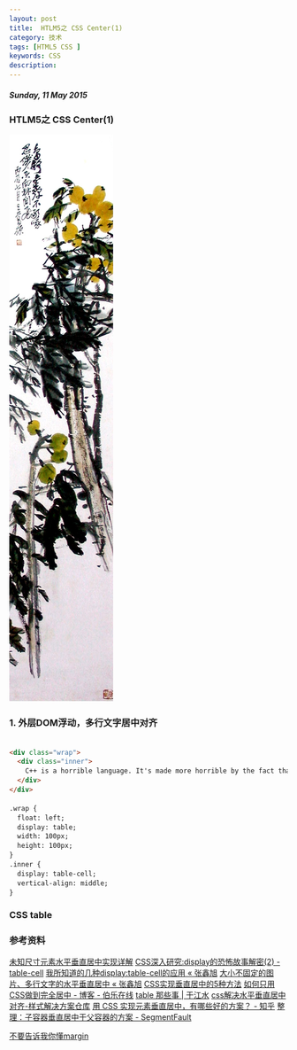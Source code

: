```yaml
---
layout: post
title:  HTLM5之 CSS Center(1)
category: 技术
tags: [HTML5 CSS ]
keywords: CSS 
description: 
---
```


##### Sunday, 11 May 2015

### HTLM5之 CSS Center(1)

![吴昌硕](/../../assets/img/tech/2015/wochangshuo_2.jpg)

### 1. 外层DOM浮动，多行文字居中对齐

````html

<div class="wrap">
  <div class="inner">
    C++ is a horrible language. It's made more horrible by the fact that a lot of substandard programmers use it, to the point where it's much much easier to generate total and utter crap with it. Quite frankly, even if the choice of C were to do *nothing* but keep the C++ programmers out, that in itself would be a huge reason to use C.
  </div>
</div>

.wrap {
  float: left;
  display: table;
  width: 100px;
  height: 100px;
}
.inner {
  display: table-cell;
  vertical-align: middle;
}

````

### CSS table


### 参考资料
[未知尺寸元素水平垂直居中实现详解](http://demo.doyoe.com/css/alignment/)
[CSS深入研究:display的恐怖故事解密(2) - table-cell](http://www.cnblogs.com/StormSpirit/archive/2012/10/24/2736453.html)
[我所知道的几种display:table-cell的应用 « 张鑫旭](http://www.zhangxinxu.com/wordpress/2010/10/%E6%88%91%E6%89%80%E7%9F%A5%E9%81%93%E7%9A%84%E5%87%A0%E7%A7%8Ddisplaytable-cell%E7%9A%84%E5%BA%94%E7%94%A8/)
[大小不固定的图片、多行文字的水平垂直居中 « 张鑫旭](http://www.zhangxinxu.com/wordpress/2009/08/%E5%A4%A7%E5%B0%8F%E4%B8%8D%E5%9B%BA%E5%AE%9A%E7%9A%84%E5%9B%BE%E7%89%87%E3%80%81%E5%A4%9A%E8%A1%8C%E6%96%87%E5%AD%97%E7%9A%84%E6%B0%B4%E5%B9%B3%E5%9E%82%E7%9B%B4%E5%B1%85%E4%B8%AD/)
[CSS实现垂直居中的5种方法](http://www.qianduan.net/css-to-achieve-the-vertical-center-of-the-five-kinds-of-methods/)
[如何只用CSS做到完全居中 - 博客 - 伯乐在线](http://blog.jobbole.com/46574/)
[table 那些事 | 于江水](http://yujiangshui.com/about-table/)
[css解决水平垂直居中对齐-样式解决方案仓库](http://www.html5jscss.com/middle-center.html)
[用 CSS 实现元素垂直居中，有哪些好的方案？ - 知乎](http://www.zhihu.com/question/20543196)
[整理：子容器垂直居中于父容器的方案 - SegmentFault](http://segmentfault.com/a/1190000000381042)

[不要告诉我你懂margin](http://www.hicss.net/do-not-tell-me-you-understand-margin/)
